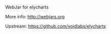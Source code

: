 WebJar for elycharts

More info: http://webjars.org

Upstream: https://github.com/voidlabs/elycharts
